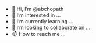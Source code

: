 - 👋 Hi, I’m @abchopath
- 👀 I’m interested in ...
- 🌱 I’m currently learning ...
- 💞️ I’m looking to collaborate on ...
- 📫 How to reach me ...

<!---
abchopath/abchopath is a ✨ special ✨ repository because its `README.md` (this file) appears on your GitHub profile.
You can click the Preview link to take a look at your changes.
--->
